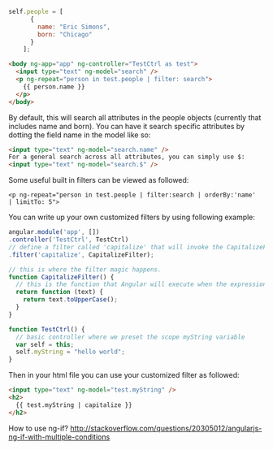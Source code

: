 ```javascript
self.people = [
      {
        name: "Eric Simons",
        born: "Chicago"
      }
    ];
```
```html
<body ng-app="app" ng-controller="TestCtrl as test">
  <input type="text" ng-model="search" />
  <p ng-repeat="person in test.people | filter: search">
    {{ person.name }}
  </p>
</body>
```
By default, this will search all attributes in the people objects (currently that includes name and born). 
You can have it search specific attributes by dotting the field name in the model like so:
```html
<input type="text" ng-model="search.name" />
For a general search across all attributes, you can simply use $:
<input type="text" ng-model="search.$" />
```
Some useful built in filters can be viewed as followed: 
```
<p ng-repeat="person in test.people | filter:search | orderBy:'name'  | limitTo: 5">
```

You can write up your own customized filters by using following example: 
```javascript
angular.module('app', [])
.controller('TestCtrl', TestCtrl)
// define a filter called 'capitalize' that will invoke the CapitalizeFilter function
.filter('capitalize', CapitalizeFilter);

// this is where the filter magic happens.
function CapitalizeFilter() {
  // this is the function that Angular will execute when the expression is evaluated
  return function (text) {
    return text.toUpperCase();
  }
}

function TestCtrl() {
  // basic controller where we preset the scope myString variable
  var self = this;
  self.myString = "hello world";
}
```
Then in your html file you can use your customized filter as followed: 
```html
<input type="text" ng-model="test.myString" />
<h2>
  {{ test.myString | capitalize }}
</h2>
```
How to use ng-if?
http://stackoverflow.com/questions/20305012/angularjs-ng-if-with-multiple-conditions


